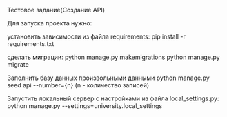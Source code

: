 Тестовое задание(Создание API)

Для запуска проекта нужно:

установить зависимости из файла requirements:
pip install -r requirements.txt

сделать миграции:
python manage.py makemigrations
python manage.py migrate

Заполнить базу данных произвольными данными
python manage.py seed api --number={n}  (n - количество записей)

Запустить локальный сервер с настройками из файла 
local_settings.py:  python manage.py --settings=university.local_settings